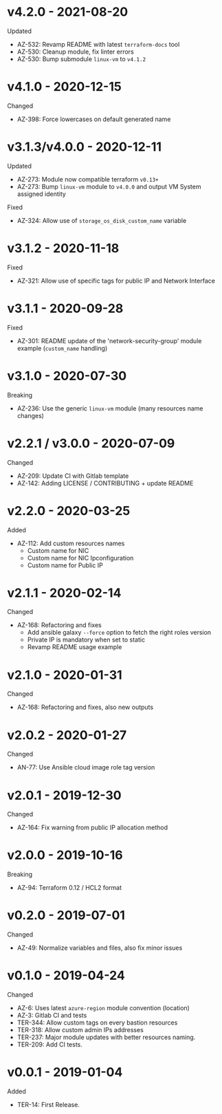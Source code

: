 # v4.2.0 - 2021-08-20

Updated
  * AZ-532: Revamp README with latest `terraform-docs` tool
  * AZ-530: Cleanup module, fix linter errors
  * AZ-530: Bump submodule `linux-vm` to `v4.1.2`

# v4.1.0 - 2020-12-15

Changed
  * AZ-398: Force lowercases on default generated name

# v3.1.3/v4.0.0 - 2020-12-11

Updated
  * AZ-273: Module now compatible terraform `v0.13+`
  * AZ-273: Bump `linux-vm` module to `v4.0.0` and output VM System assigned identity

Fixed
  * AZ-324: Allow use of `storage_os_disk_custom_name` variable

# v3.1.2 - 2020-11-18

Fixed
  * AZ-321: Allow use of specific tags for public IP and Network Interface

# v3.1.1 - 2020-09-28

Fixed
  * AZ-301: README update of the 'network-security-group' module example (`custom_name` handling)

# v3.1.0 - 2020-07-30

Breaking
  * AZ-236: Use the generic `linux-vm` module (many resources name changes)

# v2.2.1 / v3.0.0 - 2020-07-09

Changed
  * AZ-209: Update CI with Gitlab template
  * AZ-142: Adding LICENSE / CONTRIBUTING + update README

# v2.2.0 - 2020-03-25

Added
  * AZ-112: Add custom resources names
    - Custom name for NIC
    - Custom name for NIC Ipconfiguration
    - Custom name for Public IP

# v2.1.1 - 2020-02-14

Changed
  * AZ-168: Refactoring and fixes
    - Add ansible galaxy `--force` option to fetch the right roles version
    - Private IP is mandatory when set to static
    - Revamp README usage example

# v2.1.0 - 2020-01-31

Changed
  * AZ-168: Refactoring and fixes, also new outputs

# v2.0.2 - 2020-01-27

Changed
  * AN-77: Use Ansible cloud image role tag version

# v2.0.1 - 2019-12-30

Changed
  * AZ-164: Fix warning from public IP allocation method

# v2.0.0 - 2019-10-16

Breaking
  * AZ-94: Terraform 0.12 / HCL2 format

# v0.2.0 - 2019-07-01

Changed
  * AZ-49: Normalize variables and files, also fix minor issues

# v0.1.0 - 2019-04-24

Changed
  * AZ-6: Uses latest `azure-region` module convention (location)
  * AZ-3: Gitlab CI and tests
  * TER-344: Allow custom tags on every bastion resources
  * TER-318: Allow custom admin IPs addresses
  * TER-237: Major module updates with better resources naming.
  * TER-209: Add CI tests.

# v0.0.1 - 2019-01-04

Added
  * TER-14: First Release.
